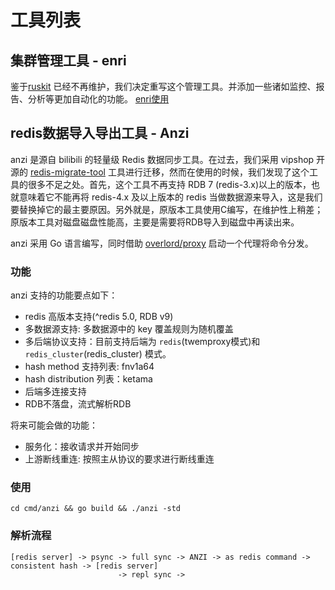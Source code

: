# 工具列表

## 集群管理工具 - enri

鉴于[ruskit](https://github.com/eleme/ruskit) 已经不再维护，我们决定重写这个管理工具。并添加一些诸如监控、报告、分析等更加自动化的功能。
[enri使用](enri.md)

## redis数据导入导出工具 - Anzi

anzi 是源自 bilibili 的轻量级 Redis 数据同步工具。在过去，我们采用 vipshop 开源的 [redis-migrate-tool](https://github.com/vipshop/redis-migrate-tool) 工具进行迁移，然而在使用的时候，我们发现了这个工具的很多不足之处。首先，这个工具不再支持 RDB 7 (redis-3.x)以上的版本，也就意味着它不能再将 redis-4.x 及以上版本的 redis 当做数据源来导入，这是我们要替换掉它的最主要原因。另外就是，原版本工具使用C编写，在维护性上稍差；原版本工具对磁盘磁盘性能高，主要是需要将RDB导入到磁盘中再读出来。

anzi 采用 Go 语言编写，同时借助 [overlord/proxy](https://github.com/bilibili/overlord/blob/master/doc/wiki-cn/proxy.md) 启动一个代理将命令分发。

### 功能

anzi 支持的功能要点如下：

* redis 高版本支持(^redis 5.0, RDB v9)
* 多数据源支持: 多数据源中的 key 覆盖规则为随机覆盖
* 多后端协议支持：目前支持后端为 `redis`(twemproxy模式)和 `redis_cluster`(redis_cluster) 模式。
* hash method 支持列表: fnv1a64
* hash distribution 列表：ketama
* 后端多连接支持
* RDB不落盘，流式解析RDB

将来可能会做的功能：

* 服务化：接收请求并开始同步
* 上游断线重连: 按照主从协议的要求进行断线重连

### 使用

```
cd cmd/anzi && go build && ./anzi -std
```

### 解析流程

```
[redis server] -> psync -> full sync -> ANZI -> as redis command -> consistent hash -> [redis server]
                        -> repl sync ->
```
